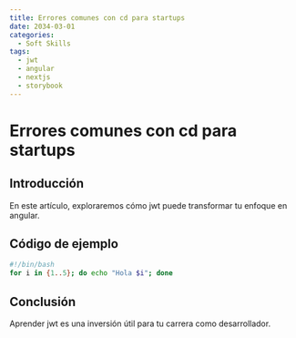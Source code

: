 ```yaml
---
title: Errores comunes con cd para startups
date: 2034-03-01
categories:
  - Soft Skills
tags:
  - jwt
  - angular
  - nextjs
  - storybook
---
```


# Errores comunes con cd para startups

## Introducción

En este artículo, exploraremos cómo jwt puede transformar tu enfoque en angular.

## Código de ejemplo

```bash
#!/bin/bash
for i in {1..5}; do echo "Hola $i"; done
```

## Conclusión

Aprender jwt es una inversión útil para tu carrera como desarrollador.